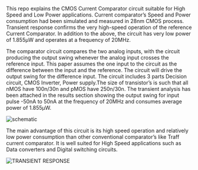 This repo explains the CMOS Current Comparator circuit suitable for High Speed and Low Power applications. Current comparator’s Speed and Power consumption had been simulated and measured in 28nm CMOS process. Transient response confirms the very high-speed operation of the reference Current Comparator. In addition to the above, the circuit has very low power of 1.855μW and operates at a frequency of 20MHz.

The comparator circuit compares the two analog inputs, with the circuit producing the output swing whenever the analog input crosses the reference input. This paper assumes the one input to the circuit as the difference between the input and the reference. The circuit will drive the output swing for the difference input. The circuit includes 3 parts Decision circuit, CMOS Inverter, Power supply.The size of transistor’s is such that all nMOS have 100n/30n and pMOS have 250n/30n. The transient analysis has been attached in the results section showing the output swing for input pulse -50nA to 50nA at the frequency of 20MHz and consumes average power of 1.855μW.



![schematic](https://user-images.githubusercontent.com/100557113/156106636-74957a0f-dc08-4be2-8037-bbc2ef0d85d6.jpg)




The main advantage of this circuit is its high speed operation and relatively low power consumption than other conventional comparator’s like Traff current comparator. It is well suited for High Speed applications such as Data converters and Digital switching circuits.


![TRANSIENT RESPONSE](https://user-images.githubusercontent.com/100557113/156106760-d9d93fa8-1f19-4431-9819-ef17ce2d6155.jpg)

